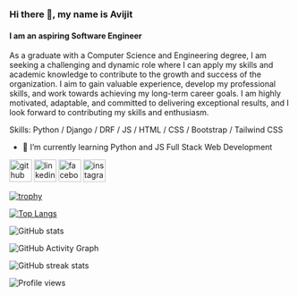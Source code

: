 ### Hi there 👋, my name is Avijit
#### I am an aspiring Software Engineer
As a graduate with a Computer Science and Engineering degree, I am
seeking a challenging and dynamic role where I can apply my skills and academic knowledge to contribute to the growth and success of the organization. I aim to gain valuable experience, develop my professional skills, and work towards achieving my long-term career goals. I am highly motivated, adaptable, and committed to delivering exceptional results, and I look forward to contributing my skills and enthusiasm.

Skills: Python / Django / DRF / JS / HTML / CSS / Bootstrap / Tailwind CSS

- 🌱 I’m currently learning Python and JS Full Stack Web Development 


[<img src='https://cdn.jsdelivr.net/npm/simple-icons@3.0.1/icons/github.svg' alt='github' height='40'>](https://github.com/Avijit009)  [<img src='https://cdn.jsdelivr.net/npm/simple-icons@3.0.1/icons/linkedin.svg' alt='linkedin' height='40'>](https://www.linkedin.com/in/avijit09/)  [<img src='https://cdn.jsdelivr.net/npm/simple-icons@3.0.1/icons/facebook.svg' alt='facebook' height='40'>](https://www.facebook.com/Avijit04)  [<img src='https://cdn.jsdelivr.net/npm/simple-icons@3.0.1/icons/instagram.svg' alt='instagram' height='40'>](https://www.instagram.com/i_avijitdash/)  

[![trophy](https://github-profile-trophy.vercel.app/?username=Avijit009)](https://github.com/ryo-ma/github-profile-trophy)

[![Top Langs](https://github-readme-stats.vercel.app/api/top-langs/?username=Avijit009)](https://github.com/anuraghazra/github-readme-stats)

![GitHub stats](https://github-readme-stats.vercel.app/api?username=Avijit009&show_icons=true)  

![GitHub Activity Graph](https://activity-graph.herokuapp.com/graph?username=Avijit009)  

![GitHub streak stats](https://streak-stats.demolab.com/?user=Avijit009)  

![Profile views](https://gpvc.arturio.dev/Avijit009)  
